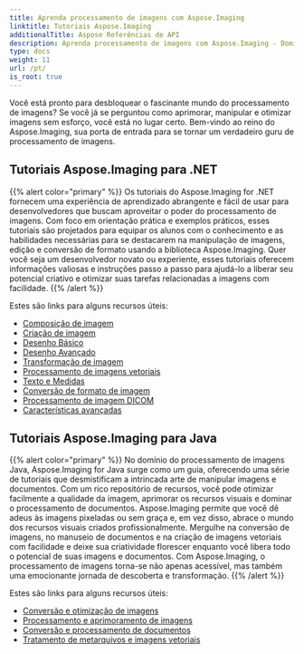 ```yaml
---
title: Aprenda processamento de imagens com Aspose.Imaging
linktitle: Tutoriais Aspose.Imaging
additionalTitle: Aspose Referências de API
description: Aprenda processamento de imagens com Aspose.Imaging - Domine a arte de manipulação e aprimoramento de imagens com Aspose.Imaging. Mergulhe hoje no mundo do processamento avançado de imagens.
type: docs
weight: 11
url: /pt/
is_root: true
---
```


Você está pronto para desbloquear o fascinante mundo do processamento de imagens? Se você já se perguntou como aprimorar, manipular e otimizar imagens sem esforço, você está no lugar certo. Bem-vindo ao reino do Aspose.Imaging, sua porta de entrada para se tornar um verdadeiro guru de processamento de imagens.

## Tutoriais Aspose.Imaging para .NET
{{% alert color="primary" %}}
Os tutoriais do Aspose.Imaging for .NET fornecem uma experiência de aprendizado abrangente e fácil de usar para desenvolvedores que buscam aproveitar o poder do processamento de imagens. Com foco em orientação prática e exemplos práticos, esses tutoriais são projetados para equipar os alunos com o conhecimento e as habilidades necessárias para se destacarem na manipulação de imagens, edição e conversão de formato usando a biblioteca Aspose.Imaging. Quer você seja um desenvolvedor novato ou experiente, esses tutoriais oferecem informações valiosas e instruções passo a passo para ajudá-lo a liberar seu potencial criativo e otimizar suas tarefas relacionadas a imagens com facilidade.
{{% /alert %}}

Estes são links para alguns recursos úteis:
 
- [Composição de imagem](./net/image-composition/)
- [Criação de imagem](./net/image-creation/)
- [Desenho Básico](./net/basic-drawing/)
- [Desenho Avançado](./net/advanced-drawing/)
- [Transformação de imagem](./net/image-transformation/)
- [Processamento de imagens vetoriais](./net/vector-image-processing/)
- [Texto e Medidas](./net/text-and-measurements/)
- [Conversão de formato de imagem](./net/image-format-conversion/)
- [Processamento de imagem DICOM](./net/dicom-image-processing/)
- [Características avançadas](./net/advanced-features/)


## Tutoriais Aspose.Imaging para Java
{{% alert color="primary" %}}
No domínio do processamento de imagens Java, Aspose.Imaging for Java surge como um guia, oferecendo uma série de tutoriais que desmistificam a intrincada arte de manipular imagens e documentos. Com um rico repositório de recursos, você pode otimizar facilmente a qualidade da imagem, aprimorar os recursos visuais e dominar o processamento de documentos. Aspose.Imaging permite que você dê adeus às imagens pixeladas ou sem graça e, em vez disso, abrace o mundo dos recursos visuais criados profissionalmente. Mergulhe na conversão de imagens, no manuseio de documentos e na criação de imagens vetoriais com facilidade e deixe sua criatividade florescer enquanto você libera todo o potencial de suas imagens e documentos. Com Aspose.Imaging, o processamento de imagens torna-se não apenas acessível, mas também uma emocionante jornada de descoberta e transformação.
{{% /alert %}}

Estes são links para alguns recursos úteis:
 
- [Conversão e otimização de imagens](./java/image-conversion-and-optimization/)
- [Processamento e aprimoramento de imagens](./java/image-processing-and-enhancement/)
- [Conversão e processamento de documentos](./java/document-conversion-and-processing/)
- [Tratamento de metarquivos e imagens vetoriais](./java/metafile-and-vector-image-handling/)

